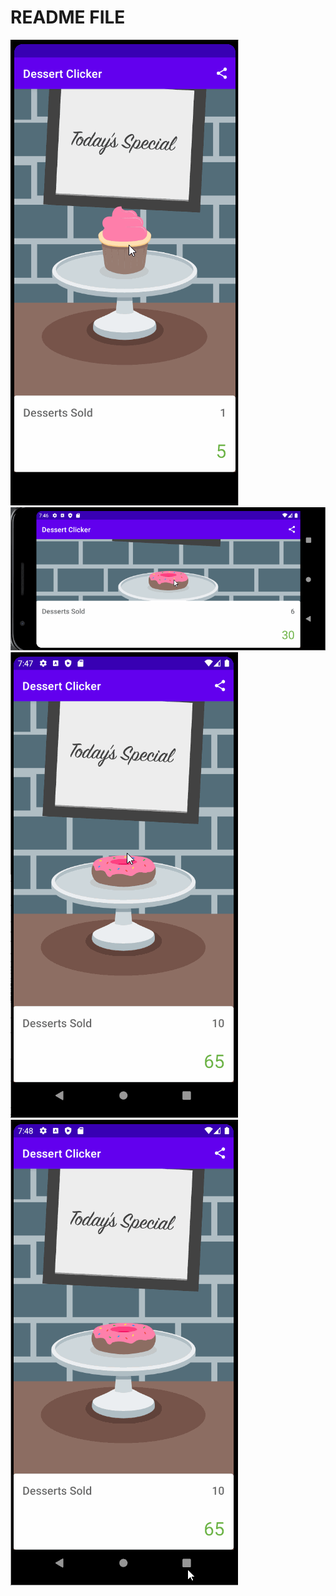 # README FILE
![alt_txt](activity-lifecycle.gif)
![alt_txt](activity-lifecycle2.gif)
![alt_txt](activity-lifecycle3.gif)
![alt_txt](activity-lifecycle4.gif)